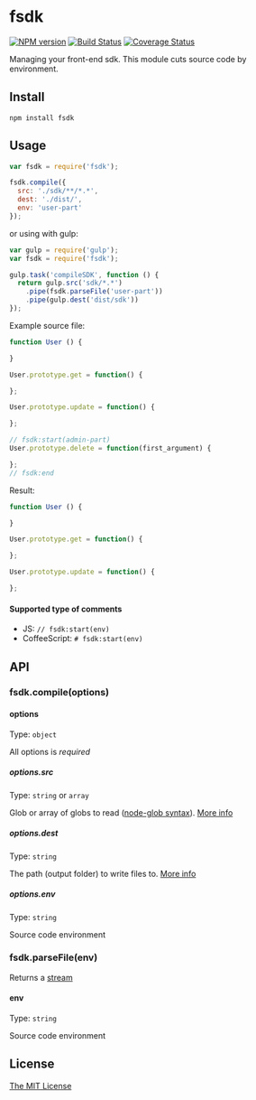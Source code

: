 # fsdk

[![NPM version](https://img.shields.io/npm/v/fsdk.svg)](https://www.npmjs.com/package/fsdk) [![Build Status](https://travis-ci.org/nevech/fsdk.svg?branch=master)](https://travis-ci.org/nevech/fsdk) [![Coverage Status](https://coveralls.io/repos/nevech/fsdk/badge.svg?branch=master&service=github)](https://coveralls.io/github/nevech/fsdk?branch=master)

Managing your front-end sdk. This module cuts source code by environment.

## Install
```
npm install fsdk
```

## Usage

```js
var fsdk = require('fsdk');

fsdk.compile({
  src: './sdk/**/*.*',
  dest: './dist/',
  env: 'user-part'
});
```

or using with gulp:

```js
var gulp = require('gulp');
var fsdk = require('fsdk');

gulp.task('compileSDK', function () {
  return gulp.src('sdk/*.*')
    .pipe(fsdk.parseFile('user-part'))
    .pipe(gulp.dest('dist/sdk'))
});
```

Example source file:

```js
function User () {

}

User.prototype.get = function() {

};

User.prototype.update = function() {

};

// fsdk:start(admin-part)
User.prototype.delete = function(first_argument) {

};
// fsdk:end
```

Result:

```js
function User () {

}

User.prototype.get = function() {

};

User.prototype.update = function() {

};
```

#### Supported type of comments

- JS: `// fsdk:start(env)`
- CoffeeScript: `# fsdk:start(env)`

## API

### fsdk.compile(options)

#### options
Type: `object`

All options is *required*

##### options.src
Type: `string` or `array`

Glob or array of globs to read ([node-glob syntax](https://github.com/isaacs/node-glob)). [More info](https://github.com/gulpjs/vinyl-fs#srcglobs-opt)

##### options.dest
Type: `string`

The path (output folder) to write files to. [More info](https://github.com/gulpjs/vinyl-fs#destfolder-opt)


##### options.env
Type: `string`

Source code environment

### fsdk.parseFile(env)
Returns a [stream](https://nodejs.org/api/stream.html)

#### env
Type: `string`

Source code environment

## License
[The MIT License](./LICENSE)
